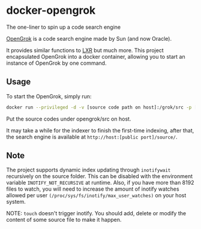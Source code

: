 # docker-opengrok

The one-liner to spin up a code search engine

[OpenGrok](http://opengrok.github.io/OpenGrok/) is a code search engine 
made by Sun (and now Oracle). 

It provides similar functions to [LXR](http://lxr.linux.no/) but much more. 
This project encapsulated OpenGrok into a docker container, allowing you 
to start an instance of OpenGrok by one command.

## Usage

To start the OpenGrok, simply run:

```sh
docker run --privileged -d -v [source code path on host]:/grok/src -p [public port]:8080 jrjang/docker-opengrok
```

Put the source codes under opengrok/src on host.

It may take a while for the indexer to finish the first-time indexing, after
that, the search engine is available at `http://host:[public port]/source/`.

## Note

The project supports dynamic index updating through `inotifywait` recursively on the source folder. 
This can be disabled with the environment variable `INOTIFY_NOT_RECURSIVE` at runtime.
Also, if you have more than 8192 files to watch, you will need to increase the amount of inotify watches allowed per user `(/proc/sys/fs/inotify/max_user_watches)` on your host system.

NOTE: `touch` doesn't trigger inotify. You should add, delete or modify the content of some source file to make it happen.
